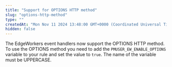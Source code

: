 ```yaml
---
title: "Support for OPTIONS HTTP method"
slug: "options-http-method"
type: ""
createdAt: "Mon Nov 11 2024 13:48:00 GMT+0000 (Coordinated Universal Time)"
hidden: false
---
```

The EdgeWorkers event handlers now support the OPTIONS HTTP method. To use the OPTIONS method you need to add the `PMUSER_EW_ENABLE_OPTIONS` variable to your rule and set the value to `true`. The name of the variable must be UPPERCASE.